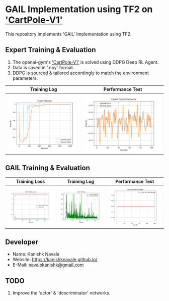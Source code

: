 # GAIL Implementation using TF2 on ['CartPole-V1'](https://gym.openai.com/envs/CartPole-v1/)
This repository implements 'GAIL' Implementation using TF2.

## Expert Training & Evaluation
1. The openai-gym's ['CartPole-V1'](https://gym.openai.com/envs/CartPole-v1/) is solved using DDPG Deep RL Agent.
2. Data is saved in '.npy' format.
3. DDPG is [sourced](https://github.com/KanishkNavale/Trajectory-Planning-using-HER-and-Reward-Engineering/blob/master/HER/ddpg.py) & tailored accordingly to match the environment parameters.

|Training Log|Performance Test|
|:---:|:---:|
|<img src="Expert/data/Expert_Training.png" width="400">|<img src="Expert/data/Expert_Performance.png" width="400">|

## GAIL Training & Evaluation
|Training Loss|Training Log|Performance Test|
|:---:|:---:|:---:|
|<img src="GAIL/data/Loss.png" width="400">|<img src="GAIL/data/Training.png" width="400">|<img src="GAIL/data/Performance.png" width="400">|

## Developer
* Name: Kanishk Navale
* Website: https://kanishknavale.github.io/
* E-Mail: navalekanishk@gmail.com

## TODO
1. Improve the 'actor' & 'descriminator' networks.

